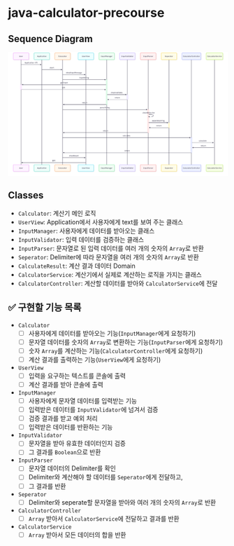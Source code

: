 # java-calculator-precourse

## Sequence Diagram

![java-calculator-8 SD.png](images%2Fjava-calculator-8%20SD.png)

## Classes

- `Calculator`: 계산기 메인 로직
- `UserView`: Application에서 사용자에게 text를 보여 주는 클래스
- `InputManager`: 사용자에게 데이터를 받아오는 클래스
- `InputValidator`: 입력 데이터를 검증하는 클래스
- `InputParser`: 문자열로 된 입력 데이터를 여러 개의 숫자의 `Array`로 반환
- `Seperator`: Delimiter에 따라 문자열을 여러 개의 숫자의 `Array`로 반환
- `CalculateResult`: 계산 결과 데이터 Domain
- `CalculatorService`: 계산기에서 실제로 계산하는 로직을 가지는 클래스
- `CalculatorController`: 계산할 데이터를 받아와 `CalculatorService`에 전달

## ✅ 구현할 기능 목록

- `Calculator`
  - [ ] 사용자에게 데이터를 받아오는 기능(`InputManager`에게 요청하기)
  - [ ] 문자열 데이터를 숫자의 `Array`로 변환하는 기능(`InputParser`에게 요청하기)
  - [ ] 숫자 `Array`를 계산하는 기능(`CalculatorController`에게 요청하기)
  - [ ] 계산 결과를 출력하는 기능(`UserView`에게 요청하기)
- `UserView`
  - [ ] 입력을 요구하는 텍스트를 콘솔에 출력
  - [ ] 계산 결과를 받아 콘솔에 출력
- `InputManager`
  - [ ] 사용자에게 문자열 데이터를 입력받는 기능
  - [ ] 입력받은 데이터를 `InputValidator`에 넘겨서 검증
  - [ ] 검증 결과를 받고 예외 처리
  - [ ] 입력받은 데이터를 반환하는 기능
- `InputValidator`
  - [ ] 문자열을 받아 유효한 데이터인지 검증
  - [ ] 그 결과를 `Boolean`으로 반환
- `InputParser`
  - [ ] 문자열 데이터의 Delimiter를 확인
  - [ ] Delimiter와 계산해야 할 데이터를 `Seperator`에게 전달하고,
  - [ ] 그 결과를 반환
- `Seperator`
  - [ ] Delimiter와 seperate할 문자열을 받아와 여러 개의 숫자의 `Array`로 반환
- `CalculatorController`
  - [ ] `Array` 받아서 `CalculatorService`에 전달하고 결과를 반환
- `CalculatorService`
  - [ ] `Array` 받아서 모든 데이터의 합을 반환
